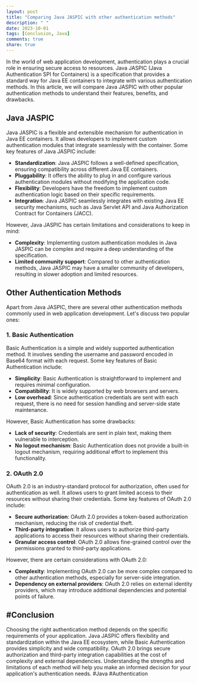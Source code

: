 ```yaml
---
layout: post
title: "Comparing Java JASPIC with other authentication methods"
description: " "
date: 2023-10-01
tags: [Conclusion, Java]
comments: true
share: true
---
```


In the world of web application development, authentication plays a crucial role in ensuring secure access to resources. Java JASPIC (Java Authentication SPI for Containers) is a specification that provides a standard way for Java EE containers to integrate with various authentication methods. In this article, we will compare Java JASPIC with other popular authentication methods to understand their features, benefits, and drawbacks.

## Java JASPIC

Java JASPIC is a flexible and extensible mechanism for authentication in Java EE containers. It allows developers to implement custom authentication modules that integrate seamlessly with the container. Some key features of Java JASPIC include:

- **Standardization**: Java JASPIC follows a well-defined specification, ensuring compatibility across different Java EE containers.
- **Pluggability**: It offers the ability to plug in and configure various authentication modules without modifying the application code.
- **Flexibility**: Developers have the freedom to implement custom authentication logic based on their specific requirements.
- **Integration**: Java JASPIC seamlessly integrates with existing Java EE security mechanisms, such as Java Servlet API and Java Authorization Contract for Containers (JACC).

However, Java JASPIC has certain limitations and considerations to keep in mind:

- **Complexity**: Implementing custom authentication modules in Java JASPIC can be complex and require a deep understanding of the specification.
- **Limited community support**: Compared to other authentication methods, Java JASPIC may have a smaller community of developers, resulting in slower adoption and limited resources.

## Other Authentication Methods

Apart from Java JASPIC, there are several other authentication methods commonly used in web application development. Let's discuss two popular ones:

### 1. Basic Authentication

Basic Authentication is a simple and widely supported authentication method. It involves sending the username and password encoded in Base64 format with each request. Some key features of Basic Authentication include:

- **Simplicity**: Basic Authentication is straightforward to implement and requires minimal configuration.
- **Compatibility**: It is widely supported by web browsers and servers.
- **Low overhead**: Since authentication credentials are sent with each request, there is no need for session handling and server-side state maintenance.

However, Basic Authentication has some drawbacks:

- **Lack of security**: Credentials are sent in plain text, making them vulnerable to interception.
- **No logout mechanism**: Basic Authentication does not provide a built-in logout mechanism, requiring additional effort to implement this functionality.

### 2. OAuth 2.0

OAuth 2.0 is an industry-standard protocol for authorization, often used for authentication as well. It allows users to grant limited access to their resources without sharing their credentials. Some key features of OAuth 2.0 include:

- **Secure authorization**: OAuth 2.0 provides a token-based authorization mechanism, reducing the risk of credential theft.
- **Third-party integration**: It allows users to authorize third-party applications to access their resources without sharing their credentials.
- **Granular access control**: OAuth 2.0 allows fine-grained control over the permissions granted to third-party applications.

However, there are certain considerations with OAuth 2.0:

- **Complexity**: Implementing OAuth 2.0 can be more complex compared to other authentication methods, especially for server-side integration.
- **Dependency on external providers**: OAuth 2.0 relies on external identity providers, which may introduce additional dependencies and potential points of failure.

## #Conclusion

Choosing the right authentication method depends on the specific requirements of your application. Java JASPIC offers flexibility and standardization within the Java EE ecosystem, while Basic Authentication provides simplicity and wide compatibility. OAuth 2.0 brings secure authorization and third-party integration capabilities at the cost of complexity and external dependencies. Understanding the strengths and limitations of each method will help you make an informed decision for your application's authentication needs. #Java #Authentication